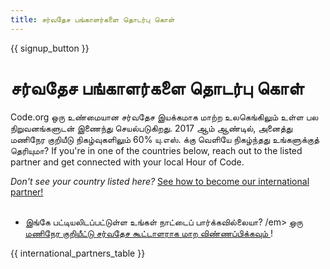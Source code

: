 ```yaml
---
title: சர்வதேச பங்காளர்களை தொடர்பு கொள்
---
```


{{ signup_button }}

# சர்வதேச பங்காளர்களை தொடர்பு கொள்

Code.org ஒரு உண்மையான சர்வதேச இயக்கமாக மாற்ற உலகெங்கிலும் உள்ள பல நிறுவனங்களுடன் இணைந்து செயல்படுகிறது. 2017 ஆம் ஆண்டில், அனைத்து மணிநேர குறியீடு நிகழ்வுகளிலும் 60% யு.எஸ். க்கு வெளியே நிகழ்ந்தது உங்களுக்குத் தெரியுமா? If you're in one of the countries below, reach out to the listed partner and get connected with your local Hour of Code.

*Don't see your country listed here?* [See how to become our international partner!](https://code.org/international/apply) <br /> <br />

* இங்கே பட்டியலிடப்பட்டுள்ள உங்கள் நாட்டைப் பார்க்கவில்லையா? /em> [ ஒரு மணிநேர குறியீட்டு சர்வதேச கூட்டாளராக மாற விண்ணப்பிக்கவும் ](https://airtable.com/shreokz55rqubug8F)!</p> 

{{ international_partners_table }}